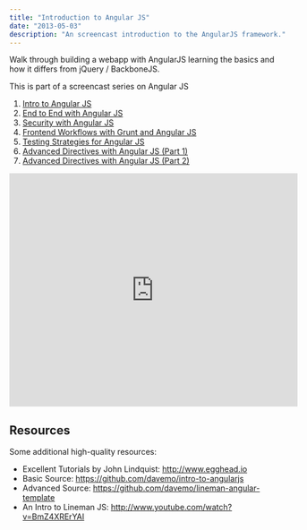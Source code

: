 ```yaml
---
title: "Introduction to Angular JS"
date: "2013-05-03"
description: "An screencast introduction to the AngularJS framework."
---
```


<aside class="tldr">
Walk through building a webapp with AngularJS learning the basics and how it differs from jQuery / BackboneJS.
</aside>

This is part of a screencast series on Angular JS

1. [Intro to Angular JS](http://www.youtube.com/watch?v=8ILQOFAgaXE)
1. [End to End with Angular JS](http://www.youtube.com/watch?v=hqAyiqUs93c)
1. [Security with Angular JS](http://www.youtube.com/watch?v=18ifoT-Id54)
1. [Frontend Workflows with Grunt and Angular JS](http://www.youtube.com/watch?v=fSAgFxjFSqY)
1. [Testing Strategies for Angular JS](https://www.youtube.com/watch?v=UYVcY9EJcRs)
1. [Advanced Directives with Angular JS (Part 1)](https://www.youtube.com/watch?v=Ty8XcASK9js)
1. [Advanced Directives with Angular JS (Part 2)](https://www.youtube.com/watch?v=4zG8SfucUzg)


<iframe src="https://www.youtube.com/embed/8ILQOFAgaXE?wmode=transparent" allowfullscreen frameborder="0" height="417" width="515"></iframe>

## Resources

Some additional high-quality resources:

- Excellent Tutorials by John Lindquist: http://www.egghead.io
- Basic Source: https://github.com/davemo/intro-to-angularjs
- Advanced Source: https://github.com/davemo/lineman-angular-template
- An Intro to Lineman JS: http://www.youtube.com/watch?v=BmZ4XRErYAI
